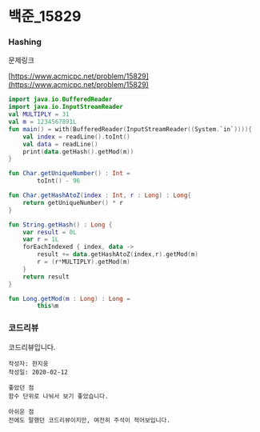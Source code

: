 # 백준_15829

### Hashing

문제링크

[https://www.acmicpc.net/problem/15829](https://www.acmicpc.net/problem/15829)

```kotlin
import java.io.BufferedReader
import java.io.InputStreamReader
val MULTIPLY = 31
val m = 1234567891L
fun main() = with(BufferedReader(InputStreamReader((System.`in`)))){
    val index = readLine().toInt()
    val data = readLine()
    print(data.getHash().getMod(m))
}

fun Char.getUniqueNumber() : Int =
        toInt() - 96

fun Char.getHashAtoZ(index : Int, r : Long) : Long{
    return getUniqueNumber() * r
}

fun String.getHash() : Long {
    var result = 0L
    var r = 1L
    forEachIndexed { index, data ->
        result += data.getHashAtoZ(index,r).getMod(m)
        r = (r*MULTIPLY).getMod(m)
    }
    return result
}

fun Long.getMod(m : Long) : Long =
        this%m
```

### 코드리뷰

코드리뷰입니다.

```
작성자: 한지웅
작성일: 2020-02-12

좋았던 점
함수 단위로 나눠서 보기 좋았습니다.

아쉬운 점
전에도 말했던 코드리뷰이지만, 여전히 주석이 적어보입니다.

```

